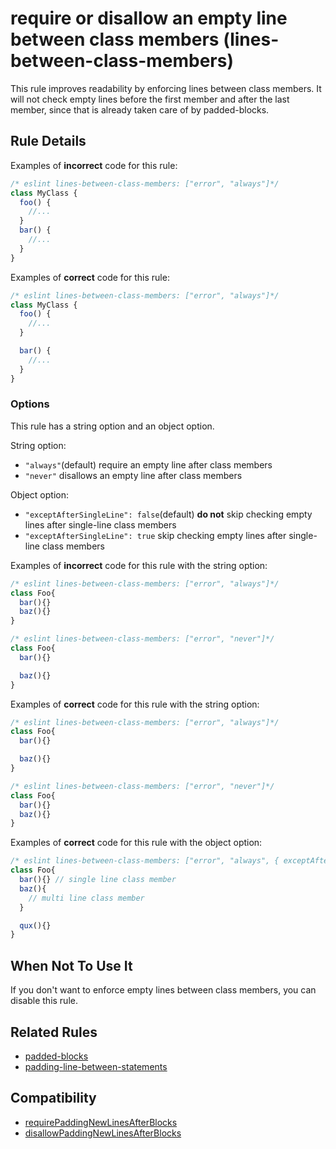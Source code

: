 # require or disallow an empty line between class members (lines-between-class-members)

This rule improves readability by enforcing lines between class members. It will not check empty lines before the first member and after the last member, since that is already taken care of by padded-blocks.

## Rule Details

Examples of **incorrect** code for this rule:

```js
/* eslint lines-between-class-members: ["error", "always"]*/
class MyClass {
  foo() {
    //...
  }
  bar() {
    //...
  }
}
```

Examples of **correct** code for this rule:

```js
/* eslint lines-between-class-members: ["error", "always"]*/
class MyClass {
  foo() {
    //...
  }

  bar() {
    //...
  }
}
```

### Options

This rule has a string option and an object option.

String option:

* `"always"`(default) require an empty line after class members
* `"never"` disallows an empty line after class members

Object option:

* `"exceptAfterSingleLine": false`(default) **do not** skip checking empty lines after single-line class members
* `"exceptAfterSingleLine": true` skip checking empty lines after single-line class members

Examples of **incorrect** code for this rule with the string option:

```js
/* eslint lines-between-class-members: ["error", "always"]*/
class Foo{
  bar(){}
  baz(){}
}

/* eslint lines-between-class-members: ["error", "never"]*/
class Foo{
  bar(){}

  baz(){}
}
```

Examples of **correct** code for this rule with the string option:

```js
/* eslint lines-between-class-members: ["error", "always"]*/
class Foo{
  bar(){}

  baz(){}
}

/* eslint lines-between-class-members: ["error", "never"]*/
class Foo{
  bar(){}
  baz(){}
}
```

Examples of **correct** code for this rule with the object option:

```js
/* eslint lines-between-class-members: ["error", "always", { exceptAfterSingleLine: true }]*/
class Foo{
  bar(){} // single line class member
  baz(){
    // multi line class member
  }

  qux(){}
}
```

## When Not To Use It

If you don't want to enforce empty lines between class members, you can disable this rule.

## Related Rules

* [padded-blocks](padded-blocks.md)
* [padding-line-between-statements](padding-line-between-statements.md)

## Compatibility

* [requirePaddingNewLinesAfterBlocks](https://jscs-dev.github.io/rule/requirePaddingNewLinesAfterBlocks)
* [disallowPaddingNewLinesAfterBlocks](https://jscs-dev.github.io/rule/disallowPaddingNewLinesAfterBlocks)
